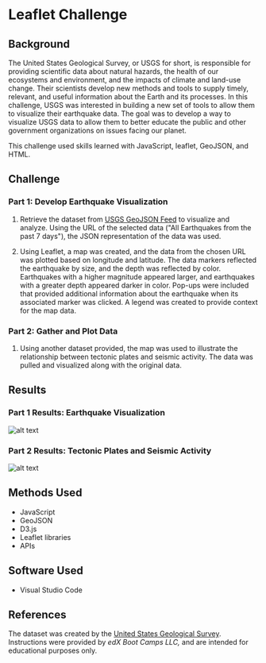 # Leaflet Challenge

## Background
The United States Geological Survey, or USGS for short, is responsible for providing scientific data about natural hazards, the health of our ecosystems and environment, and the impacts of climate and land-use change. Their scientists develop new methods and tools to supply timely, relevant, and useful information about the Earth and its processes. In this challenge, USGS was interested in building a new set of tools to allow them to visualize their earthquake data. The goal was to develop a way to visualize USGS data to allow them to better educate the public and other government organizations on issues facing our planet.  

This challenge used skills learned with JavaScript, leaflet, GeoJSON, and HTML.  

## Challenge 
### Part 1: Develop Earthquake Visualization 
1. Retrieve the dataset from [USGS GeoJSON Feed](https://earthquake.usgs.gov/earthquakes/feed/v1.0/geojson.php) to visualize and analyze. Using the URL of the selected data ("All Earthquakes from the past 7 days"), the JSON representation of the data was used.

2. Using Leaflet, a map was created, and the data from the chosen URL was plotted based on longitude and latitude. The data markers reflected the earthquake by size, and the depth was reflected by color. Earthquakes with a higher magnitude appeared larger, and earthquakes with a greater depth appeared darker in color. Pop-ups were included that provided additional information about the earthquake when its associated marker was clicked. A legend was created to provide context for the map data. 

### Part 2: Gather and Plot Data 
1. Using another dataset provided, the map was used to illustrate the relationship between tectonic plates and seismic activity. The data was pulled and visualized along with the original data. 

## Results 
### Part 1 Results: Earthquake Visualization 
![alt text](?raw=true) 

### Part 2 Results: Tectonic Plates and Seismic Activity 
![alt text](?raw=true) 

## Methods Used
* JavaScript
* GeoJSON 
* D3.js 
* Leaflet libraries 
* APIs 

## Software Used
* Visual Studio Code

## References 
The dataset was created by the [United States Geological Survey](https://earthquake.usgs.gov/earthquakes/feed/v1.0/geojson.php). Instructions were provided by _edX Boot Camps LLC,_ and are intended for educational purposes only. 
